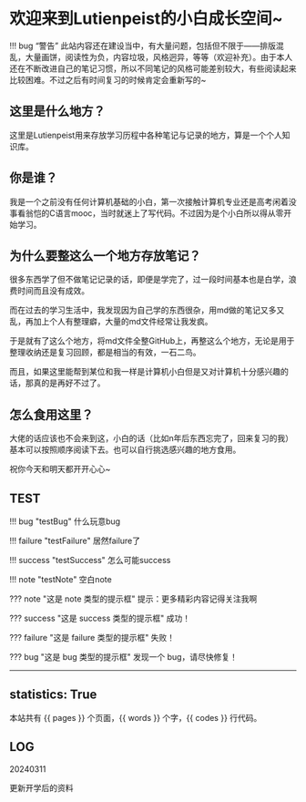 # 欢迎来到Lutienpeist的小白成长空间~

!!! bug “警告”
	此站内容还在建设当中，有大量问题，包括但不限于——排版混乱，大量画饼，阅读性为负，内容垃圾，风格迥异，等等（欢迎补充）。由于本人还在不断改进自己的笔记习惯，所以不同笔记的风格可能差别较大，有些阅读起来比较困难。不过之后有时间复习的时候肯定会重新写的~

## 这里是什么地方？

这里是Lutienpeist用来存放学习历程中各种笔记与记录的地方，算是一个个人知识库。

## 你是谁？

我是一个之前没有任何计算机基础的小白，第一次接触计算机专业还是高考闲着没事看翁恺的C语言mooc，当时就迷上了写代码。不过因为是个小白所以得从零开始学习。

## 为什么要整这么一个地方存放笔记？

很多东西学了但不做笔记记录的话，即便是学完了，过一段时间基本也是白学，浪费时间而且没有成效。

而在过去的学习生活中，我发现因为自己学的东西很杂，用md做的笔记又多又乱，再加上个人有整理癖，大量的md文件经常让我发疯。

于是就有了这么个地方，将md文件全整GitHub上，再整这么个地方，无论是用于整理收纳还是复习回顾，都是相当的有效，一石二鸟。

而且，如果这里能帮到某位和我一样是计算机小白但是又对计算机十分感兴趣的话，那真的是再好不过了。

## 怎么食用这里？

大佬的话应该也不会来到这，小白的话（比如n年后东西忘完了，回来复习的我）基本可以按照顺序阅读下去。也可以自行挑选感兴趣的地方食用。

祝你今天和明天都开开心心~

## TEST

!!! bug "testBug" 
	什么玩意bug

!!! failure "testFailure"
	居然failure了

!!! success "testSuccess"
	怎么可能success

!!! note "testNote"
	空白note

??? note "这是 note 类型的提示框"
	提示：更多精彩内容记得关注我啊

??? success "这是 success 类型的提示框"
	成功！

??? failure "这是 failure 类型的提示框"
	失败！

??? bug "这是 bug 类型的提示框"
	发现一个 bug，请尽快修复！

---
statistics: True
---

本站共有 {{ pages }} 个页面，{{ words }} 个字，{{ codes }} 行代码。

## LOG

20240311

更新开学后的资料
